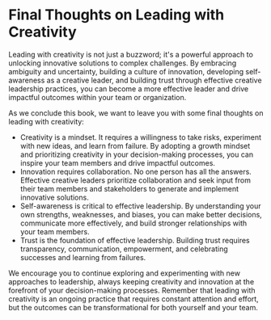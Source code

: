 Final Thoughts on Leading with Creativity
=====================================================

Leading with creativity is not just a buzzword; it's a powerful approach to unlocking innovative solutions to complex challenges. By embracing ambiguity and uncertainty, building a culture of innovation, developing self-awareness as a creative leader, and building trust through effective creative leadership practices, you can become a more effective leader and drive impactful outcomes within your team or organization.

As we conclude this book, we want to leave you with some final thoughts on leading with creativity:

* Creativity is a mindset. It requires a willingness to take risks, experiment with new ideas, and learn from failure. By adopting a growth mindset and prioritizing creativity in your decision-making processes, you can inspire your team members and drive impactful outcomes.
* Innovation requires collaboration. No one person has all the answers. Effective creative leaders prioritize collaboration and seek input from their team members and stakeholders to generate and implement innovative solutions.
* Self-awareness is critical to effective leadership. By understanding your own strengths, weaknesses, and biases, you can make better decisions, communicate more effectively, and build stronger relationships with your team members.
* Trust is the foundation of effective leadership. Building trust requires transparency, communication, empowerment, and celebrating successes and learning from failures.

We encourage you to continue exploring and experimenting with new approaches to leadership, always keeping creativity and innovation at the forefront of your decision-making processes. Remember that leading with creativity is an ongoing practice that requires constant attention and effort, but the outcomes can be transformational for both yourself and your team.
